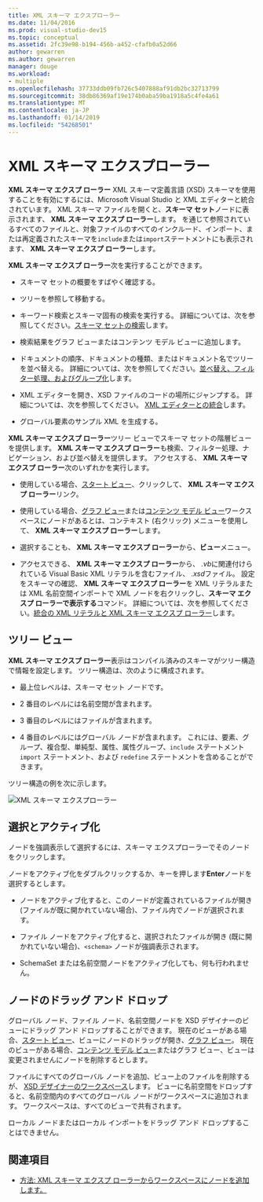 ```yaml
---
title: XML スキーマ エクスプローラー
ms.date: 11/04/2016
ms.prod: visual-studio-dev15
ms.topic: conceptual
ms.assetid: 2fc39e98-b194-456b-a452-cfafb0a52d66
author: gewarren
ms.author: gewarren
manager: douge
ms.workload:
- multiple
ms.openlocfilehash: 37733ddb09fb726c5407888af91db2bc32713799
ms.sourcegitcommit: 38db86369af19e174b0aba59ba1918a5c4fe4a61
ms.translationtype: MT
ms.contentlocale: ja-JP
ms.lasthandoff: 01/14/2019
ms.locfileid: "54268501"
---
```

# <a name="xml-schema-explorer"></a>XML スキーマ エクスプローラー

**XML スキーマ エクスプ ローラー** XML スキーマ定義言語 (XSD) スキーマを使用することを有効にするには、Microsoft Visual Studio と XML エディターと統合されています。 XML スキーマ ファイルを開くと、**スキーマ セット**ノードに表示されます、 **XML スキーマ エクスプ ローラー**します。 を通じて参照されているすべてのファイルと、対象ファイルのすべてのインクルード、インポート、または再定義されたスキーマを`include`または`import`ステートメントにも表示されます、 **XML スキーマ エクスプ ローラー**します。

 **XML スキーマ エクスプ ローラー**次を実行することができます。

-   スキーマ セットの概要をすばやく確認する。

-   ツリーを参照して移動する。

-   キーワード検索とスキーマ固有の検索を実行する。 詳細については、次を参照してください。[スキーマ セットの検索](../xml-tools/searching-the-schema-set.md)します。

-   検索結果をグラフ ビューまたはコンテンツ モデル ビューに追加します。

-   ドキュメントの順序、ドキュメントの種類、またはドキュメント名でツリーを並べ替える。 詳細については、次を参照してください。[並べ替え、フィルター処理、およびグループ化](../xml-tools/sorting-filtering-and-grouping-xml-schema-explorer.md)します。

-   XML エディターを開き、XSD ファイルのコードの場所にジャンプする。 詳細については、次を参照してください。 [XML エディターとの統合](../xml-tools/integration-with-xml-editor.md)します。

-   グローバル要素のサンプル XML を生成する。

**XML スキーマ エクスプ ローラー**ツリー ビューでスキーマ セットの階層ビューを提供します。 **XML スキーマ エクスプ ローラー**も検索、フィルター処理、ナビゲーション、および並べ替えを提供します。 アクセスする、 **XML スキーマ エクスプ ローラー**次のいずれかを実行します。

-   使用している場合、[スタート ビュー](../xml-tools/start-view.md)、クリックして、 **XML スキーマ エクスプ ローラー**リンク。

-   使用している場合、[グラフ ビュー](../xml-tools/graph-view.md)または[コンテンツ モデル ビュー](../xml-tools/content-model-view.md)ワークスペースにノードがあるとは、コンテキスト (右クリック) メニューを使用して、 **XML スキーマ エクスプ ローラー**します。

-   選択することも、 **XML スキーマ エクスプ ローラー**から、**ビュー**メニュー。

-   アクセスできる、 **XML スキーマ エクスプ ローラー**から、 *.vb*に関連付けられている Visual Basic XML リテラルを含むファイル、 *.xsd*ファイル。 設定をスキーマの確認、 **XML スキーマ エクスプ ローラー**を XML リテラルまたは XML 名前空間インポートで XML ノードを右クリックし、**スキーマ エクスプ ローラーで表示する**コマンド。 詳細については、次を参照してください。[統合の XML リテラルと XML スキーマ エクスプ ローラー](../xml-tools/integration-of-xml-literals-with-xml-schema-explorer.md)します。

## <a name="tree-view"></a>ツリー ビュー
 **XML スキーマ エクスプ ローラー**表示はコンパイル済みのスキーマがツリー構造で情報を設定します。 ツリー構造は、次のように構成されます。

-   最上位レベルは、スキーマ セット ノードです。

-   2 番目のレベルには名前空間が含まれます。

-   3 番目のレベルにはファイルが含まれます。

-   4 番目のレベルにはグローバル ノードが含まれます。 これには、要素、グループ、複合型、単純型、属性、属性グループ、`include` ステートメント`import` ステートメント、および `redefine` ステートメントを含めることができます。

ツリー構造の例を次に示します。

![XML スキーマ エクスプローラー](../xml-tools/media/xmlschemaexplorer.gif)

## <a name="selection-and-activation"></a>選択とアクティブ化
 ノードを強調表示して選択するには、スキーマ エクスプローラーでそのノードをクリックします。

 ノードをアクティブ化をダブルクリックするか、キーを押します**Enter**ノードを選択するとします。

-   ノードをアクティブ化すると、このノードが定義されているファイルが開き (ファイルが既に開かれていない場合)、ファイル内でノードが選択されます。

-   ファイル ノードをアクティブ化すると、選択されたファイルが開き (既に開かれていない場合)、`<schema>` ノードが強調表示されます。

-   SchemaSet または名前空間ノードをアクティブ化しても、何も行われません。

## <a name="drag-and-drop-nodes"></a>ノードのドラッグ アンド ドロップ
 グローバル ノード、ファイル ノード、名前空間ノードを XSD デザイナーのビューにドラッグ アンド ドロップすることができます。 現在のビューがある場合、[スタート ビュー](../xml-tools/start-view.md)、ビューにノードのドラッグが開き、[グラフ ビュー](../xml-tools/graph-view.md)。 現在のビューがある場合、[コンテンツ モデル ビュー](../xml-tools/content-model-view.md)またはグラフ ビュー、ビューは変更されませんにノードを削除するとします。

 ファイルにすべてのグローバル ノードを追加、ビュー上のファイルを削除するが、 [XSD デザイナーのワークスペース](../xml-tools/xml-schema-designer-workspace.md)します。 ビューに名前空間をドロップすると、名前空間内のすべてのグローバル ノードがワークスぺースに追加されます。 ワークスペースは、すべてのビューで共有されます。

 ローカル ノードまたはローカル インポートをドラッグ アンド ドロップすることはできません。

## <a name="see-also"></a>関連項目

- [方法: XML スキーマ エクスプ ローラーからワークスペースにノードを追加します。](../xml-tools/how-to-add-nodes-to-the-workspace-from-the-xml-schema-explorer.md)